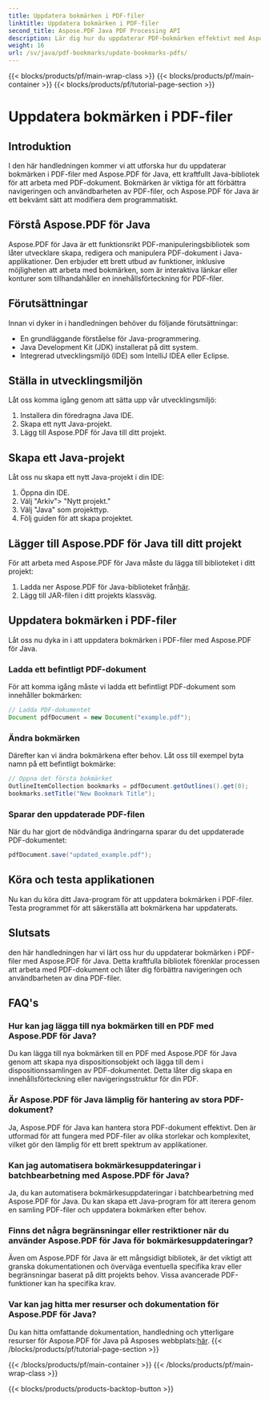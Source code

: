 ```yaml
---
title: Uppdatera bokmärken i PDF-filer
linktitle: Uppdatera bokmärken i PDF-filer
second_title: Aspose.PDF Java PDF Processing API
description: Lär dig hur du uppdaterar PDF-bokmärken effektivt med Aspose.PDF för Java. Vår steg-för-steg-guide förenklar processen.
weight: 16
url: /sv/java/pdf-bookmarks/update-bookmarks-pdfs/
---
```


{{< blocks/products/pf/main-wrap-class >}}
{{< blocks/products/pf/main-container >}}
{{< blocks/products/pf/tutorial-page-section >}}

# Uppdatera bokmärken i PDF-filer


## Introduktion

I den här handledningen kommer vi att utforska hur du uppdaterar bokmärken i PDF-filer med Aspose.PDF för Java, ett kraftfullt Java-bibliotek för att arbeta med PDF-dokument. Bokmärken är viktiga för att förbättra navigeringen och användbarheten av PDF-filer, och Aspose.PDF för Java är ett bekvämt sätt att modifiera dem programmatiskt.

## Förstå Aspose.PDF för Java

Aspose.PDF för Java är ett funktionsrikt PDF-manipuleringsbibliotek som låter utvecklare skapa, redigera och manipulera PDF-dokument i Java-applikationer. Den erbjuder ett brett utbud av funktioner, inklusive möjligheten att arbeta med bokmärken, som är interaktiva länkar eller konturer som tillhandahåller en innehållsförteckning för PDF-filer.

## Förutsättningar

Innan vi dyker in i handledningen behöver du följande förutsättningar:

- En grundläggande förståelse för Java-programmering.
- Java Development Kit (JDK) installerat på ditt system.
- Integrerad utvecklingsmiljö (IDE) som IntelliJ IDEA eller Eclipse.

## Ställa in utvecklingsmiljön

Låt oss komma igång genom att sätta upp vår utvecklingsmiljö:

1. Installera din föredragna Java IDE.
2. Skapa ett nytt Java-projekt.
3. Lägg till Aspose.PDF för Java till ditt projekt.

## Skapa ett Java-projekt

Låt oss nu skapa ett nytt Java-projekt i din IDE:

1. Öppna din IDE.
2. Välj "Arkiv"> "Nytt projekt."
3. Välj "Java" som projekttyp.
4. Följ guiden för att skapa projektet.

## Lägger till Aspose.PDF för Java till ditt projekt

För att arbeta med Aspose.PDF för Java måste du lägga till biblioteket i ditt projekt:

1.  Ladda ner Aspose.PDF för Java-biblioteket från[här](https://releases.aspose.com/pdf/java/).
2. Lägg till JAR-filen i ditt projekts klassväg.

## Uppdatera bokmärken i PDF-filer

Låt oss nu dyka in i att uppdatera bokmärken i PDF-filer med Aspose.PDF för Java.

### Ladda ett befintligt PDF-dokument

För att komma igång måste vi ladda ett befintligt PDF-dokument som innehåller bokmärken:

```java
// Ladda PDF-dokumentet
Document pdfDocument = new Document("example.pdf");
```

### Ändra bokmärken

Därefter kan vi ändra bokmärkena efter behov. Låt oss till exempel byta namn på ett befintligt bokmärke:

```java
// Öppna det första bokmärket
OutlineItemCollection bookmarks = pdfDocument.getOutlines().get(0);
bookmarks.setTitle("New Bookmark Title");
```

### Sparar den uppdaterade PDF-filen

När du har gjort de nödvändiga ändringarna sparar du det uppdaterade PDF-dokumentet:

```java
pdfDocument.save("updated_example.pdf");
```

## Köra och testa applikationen

Nu kan du köra ditt Java-program för att uppdatera bokmärken i PDF-filer. Testa programmet för att säkerställa att bokmärkena har uppdaterats.

## Slutsats

den här handledningen har vi lärt oss hur du uppdaterar bokmärken i PDF-filer med Aspose.PDF för Java. Detta kraftfulla bibliotek förenklar processen att arbeta med PDF-dokument och låter dig förbättra navigeringen och användbarheten av dina PDF-filer.

## FAQ's

### Hur kan jag lägga till nya bokmärken till en PDF med Aspose.PDF för Java?

Du kan lägga till nya bokmärken till en PDF med Aspose.PDF för Java genom att skapa nya dispositionsobjekt och lägga till dem i dispositionssamlingen av PDF-dokumentet. Detta låter dig skapa en innehållsförteckning eller navigeringsstruktur för din PDF.

### Är Aspose.PDF för Java lämplig för hantering av stora PDF-dokument?

Ja, Aspose.PDF för Java kan hantera stora PDF-dokument effektivt. Den är utformad för att fungera med PDF-filer av olika storlekar och komplexitet, vilket gör den lämplig för ett brett spektrum av applikationer.

### Kan jag automatisera bokmärkesuppdateringar i batchbearbetning med Aspose.PDF för Java?

Ja, du kan automatisera bokmärkesuppdateringar i batchbearbetning med Aspose.PDF för Java. Du kan skapa ett Java-program för att iterera genom en samling PDF-filer och uppdatera bokmärken efter behov.

### Finns det några begränsningar eller restriktioner när du använder Aspose.PDF för Java för bokmärkesuppdateringar?

Även om Aspose.PDF för Java är ett mångsidigt bibliotek, är det viktigt att granska dokumentationen och överväga eventuella specifika krav eller begränsningar baserat på ditt projekts behov. Vissa avancerade PDF-funktioner kan ha specifika krav.

### Var kan jag hitta mer resurser och dokumentation för Aspose.PDF för Java?

 Du kan hitta omfattande dokumentation, handledning och ytterligare resurser för Aspose.PDF för Java på Asposes webbplats:[här](https://reference.aspose.com/pdf/java/).
{{< /blocks/products/pf/tutorial-page-section >}}

{{< /blocks/products/pf/main-container >}}
{{< /blocks/products/pf/main-wrap-class >}}

{{< blocks/products/products-backtop-button >}}
